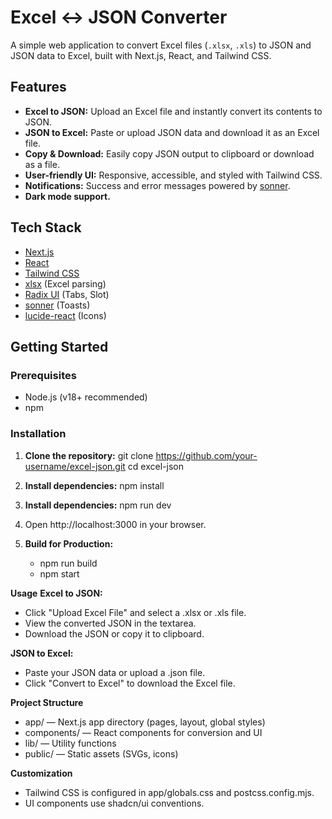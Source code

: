 # Excel ↔ JSON Converter

A simple web application to convert Excel files (`.xlsx`, `.xls`) to JSON and JSON data to Excel, built with Next.js, React, and Tailwind CSS.

## Features

- **Excel to JSON:** Upload an Excel file and instantly convert its contents to JSON.
- **JSON to Excel:** Paste or upload JSON data and download it as an Excel file.
- **Copy & Download:** Easily copy JSON output to clipboard or download as a file.
- **User-friendly UI:** Responsive, accessible, and styled with Tailwind CSS.
- **Notifications:** Success and error messages powered by [sonner](https://sonner.emilkowal.ski/).
- **Dark mode support.**

## Tech Stack

- [Next.js](https://nextjs.org/)
- [React](https://react.dev/)
- [Tailwind CSS](https://tailwindcss.com/)
- [xlsx](https://github.com/SheetJS/sheetjs) (Excel parsing)
- [Radix UI](https://www.radix-ui.com/) (Tabs, Slot)
- [sonner](https://sonner.emilkowal.ski/) (Toasts)
- [lucide-react](https://lucide.dev/) (Icons)

## Getting Started

### Prerequisites

- Node.js (v18+ recommended)
- npm

### Installation

1. **Clone the repository:**
   git clone https://github.com/your-username/excel-json.git
   cd excel-json

2. **Install dependencies:**
    npm install

3. **Install dependencies:**
    npm run dev

4. Open http://localhost:3000 in your browser.

5. **Build for Production:**
    - npm run build
    - npm start

**Usage**
**Excel to JSON:**

- Click "Upload Excel File" and select a .xlsx or .xls file.
- View the converted JSON in the textarea.
- Download the JSON or copy it to clipboard.

**JSON to Excel:**

- Paste your JSON data or upload a .json file.
- Click "Convert to Excel" to download the Excel file.

**Project Structure**
- app/ — Next.js app directory (pages, layout, global styles)
- components/ — React components for conversion and UI
- lib/ — Utility functions
- public/ — Static assets (SVGs, icons)

**Customization**
- Tailwind CSS is configured in app/globals.css and postcss.config.mjs.
- UI components use shadcn/ui conventions.